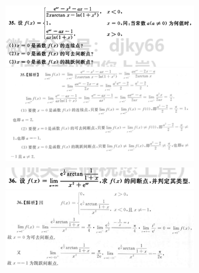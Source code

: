 ![](./images/Snipaste_2022-04-21_16-29-24.png)  
![](./images/Snipaste_2022-04-21_16-30-55.png)    

![](./images/Snipaste_2022-04-21_15-45-56.png)  
![](./images/Snipaste_2022-04-21_15-46-35.png)    
